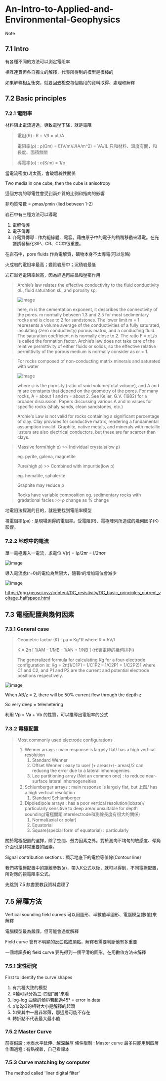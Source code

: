 # An-Intro-to-Applied-and-Environmental-Geophysics
Note
## 7.1 Intro

有各種不同的方法可以測定電阻率

相互連貫但各自獨立的解釋，代表所得到的模型是很棒的

如果解釋相互衝突，就要回去檢查每個階段的資料取得、處理和解釋

## 7.2 Basic principles

### 7.2.1 電阻率

材料阻止電流通過，導致電壓下降，就是電阻

> 電阻(R) : R = V/I = ρL/A
> 
> 電阻率(ρ) : ρ(Ωm) = E(V/m)/J(A/m^2) = VA/IL 只和材料、溫度有關，和長度、面積無關
> 
> 導電率(σ) : σ(S/m) = 1/ρ

當電流密度(J)太高，會破壞線性關係

Two media in one cube, then the cube is anisotropy

這個方塊的導電性會受到兩介質的比例和指向的影響

非均質常數 = ρmax/ρmin (lied between 1-2)

岩石中有三種方法可以導電
1. 電解傳導
2. 電子傳導
3. 介電質傳導 : 作為絕緣體、電容。藉由原子中的電子的稍稍移動來導電。在光譜誘發極化SIP、CR、CC中很重要。

在岩石中，pore fluids 作為電解質，礦物本身不太導電(可以忽略)

火成岩的電阻率最高；變質岩居中；沉積岩最低

岩石越老電阻率越高，因為經過再結晶和壓密作用

>Archie’s law relates the effective conductivity to the fluid conductivity σL, fluid saturation sL, and porosity εp:
>
>![image](https://user-images.githubusercontent.com/105845318/170693293-36121064-5c52-45f5-a6ea-846d5e620a54.png)
>
>here, m is the cementation exponent, it describes the connectivity of the pores. m normally between 1.3 and 2.5 for most sedimentary rocks and is close to 2 for sandstones. The lower limit m = 1 represents a volume average of the conductivities of a fully saturated, insulating (zero conductivity) porous matrix, and a conducting fluid. The saturation coefficient n is normally close to 2. The ratio F = σL/σ is called the formation factor.
Archie’s law does not take care of the relative permittivity of either fluids or solids, so the effective relative permittivity of the porous medium is normally consider as εr = 1.

>For rocks composed of non-conducting matrix minerals and saturated with water
>
>![image](https://user-images.githubusercontent.com/105845318/170694793-b2e9adc8-0507-4283-9f54-e521a6a2f9be.png)
>
>where φ is the porosity (ratio of void volume/total volume), and A and m are constants that depend on the geometry of the pores. For many rocks, A = about 1 and m = about 2. See Keller, G.V. (1982) for a broader discussion. Papers discussing various A and m values for specific rocks (shaly sands, clean sandstones, etc.)
>
>Archie's Law is not valid for rocks containing a significant percentage of clay.  Clay provides for conductive matrix, rendering a fundamental assumption invalid.  Graphite, native metals, and minerals with metallic lusters are also electrical conductors, but these are far scarcer than clays.



> Massive form(high ρ) >> Individual crystals(low ρ) 
> 
> eg. pyrite, galena, magnetite
> 
> Pure(high ρ) >> Combined with impuritie(low ρ)
> 
> eg. hematite, sphalerite
> 
> Graphite may reduce ρ
> 
> Rocks have variable composition eg. sedimentary rocks with gradational facies >> ρ change as % change

地電阻法探測的目的，就是要找到電阻率模型

視電阻率(ρa) : 是現場測得的電阻率。受電阻(R)、電極陣列所造成的幾何因子(K)影響。

### 7.2.2 地球中的電流

單一電極導入一電流，求電位 V(r) = Iρ/2πr = I/2πσr

![image](https://user-images.githubusercontent.com/105845318/170485501-88852ec1-a47e-4bd1-ab36-0c5ce7734bd7.png)

導入電流處(r=0)的電位為無限大，隨著r的增加電位會減少

![image](https://user-images.githubusercontent.com/105845318/170485734-3c6b5ea5-6f33-44c2-995a-f7c9e4dabb8c.png)

<https://gpg.geosci.xyz/content/DC_resistivity/DC_basic_principles_current_voltage_halfspace.html>

## 7.3 電極配置與幾何因素

### 7.3.1 General case

>Geometric factor (K) : ρa = Kg*R where R = δV/I
>
>K = 2π [ 1/AM - 1/MB - 1/AN + 1/NB ] (代表電極的幾何排列)
>
>The generalized formula for calculating Kg for a four-electrode configuration is: Kg = 2π(1/C1P1 – 1/C1P2 – 1/C2P1 + 1/C2P2)1 where C1 and C2, and P1 and P2 are the current and potential electrode positions respectively.

![image](https://user-images.githubusercontent.com/105845318/170714862-4b6e64de-f22e-46d7-be54-d18a4cba6366.png)
 
When AB/z = 2, there will be 50% current flow through the depth z

So very deep = telemetering

利用 Vp = Va + Vb 的性質，可以推導出電阻率的公式 

### 7.3.2 電極配置

> Most commonly used electrode configurations
>  1. Wenner arrays : main response is largely flat/ has a high vertical resolution
>     1. Standard Wenner
>     2. Offset Wenner : easy to use/ (+ areas)+(- areas)/2 can reducng the error due to a lateral inhomogenies.
>     3. Lee partitioning array (Not an common one) : to reduce near-surface lateral inhomogeneities 
>  2. Schlumberger arrays : main response is largely flat, but 上凹/ has a high vertical resolution
>     1. Standard Schlumberger
>  3. Dipoledipole arrays : has a poor vertical resolution(lobate)/ particularly sensitive to deep area/ unsuitable for depth sounding(電極間距interelectrode和測線長度有很大的關係)
>     1. Normal(axial or polar)
>     2. Equatorial
>     3. Square(special form of equatorial) : particularly 

關於電極配置的選擇，除了空間、勞力因素之外。對於測向不均勻的敏感度、傾角介面也是非常重要的因素。

Signal contribution sections : 顯示地底下的電位等值線(Contour line)

我們將電極配置中的距離參數(a)，帶入K公式以後，就可以得到，不同電極配置，所對應的視電阻率公式。

先跳到 7.5
麒書要教我資料處理了

## 7.5 解釋方法

Vertical sounding field curves 可以用圖形、半數值半圖形、電腦模型(數值)來解釋

電腦模型最為嚴謹，但可能會過度解釋

Field curve 會有不明顯的反曲點或頂點，解釋者需要判斷他有多重要

一個雜訊多的 field curve 要先得到一個平滑的圖形，在用數值方法來解釋

### 7.5.1 定性研究

First to identify the curve shapes
 1. 有六種大致的模型
 2. X軸可以分為三-四個"層"來看
 3. log-log 曲線的傾斜若超過45° = error in data
 4. ρ1ρ2ρ3的相對大小是解釋的起頭
 5. 如果其中一層非常薄，那這層可能不存在
 6. 轉折點不代表最大最小值

### 7.5.2 Master Curve

前提假設 : 地表水平延伸、越深越厚
條件限制 : Master curve 最多只能用到四層
作圖過程 : 有點複雜，自己看課本

### 7.5.3 Curve matching by computer

The method called 'liner digital filter'

